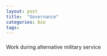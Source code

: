 ```yaml
---
layout: post
title:  "Governance"
categories: bio
tags: 
---
```


### 


Work during alternative military service 


